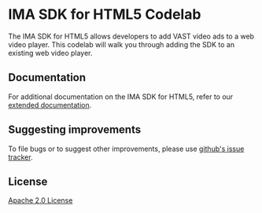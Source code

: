 IMA SDK for HTML5 Codelab
============================================
The IMA SDK for HTML5 allows developers to add VAST video ads to a web video
player. This codelab will walk you through adding the SDK to an existing web
video player.

Documentation
--------------
For additional documentation on the IMA SDK for HTML5, refer to our
[extended documentation](//developers.google.com/interactive-media-ads/docs/sdks/html5/).

Suggesting improvements
------------------------
To file bugs or to suggest other improvements,
please use [github's issue tracker](//github.com/googlecodelabs/ima-html5/issues).

License
-------
[Apache 2.0 License](http://www.apache.org/licenses/LICENSE-2.0.html)
